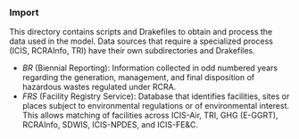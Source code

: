 ### Import ###

This directory contains scripts and Drakefiles to obtain and process the data used in the model. Data sources that require a specialized process (ICIS, RCRAInfo, TRI) have their own subdirectories and Drakefiles. 


* *BR* (Biennial Reporting): Information collected in odd numbered years regarding the generation, management, and final disposition of hazardous wastes regulated under RCRA. 
* *FRS* (Facility Registry Service): Database that identifies facilities, sites or places subject to environmental regulations or of environmental interest. This allows matching of facilities across ICIS-Air, TRI, GHG (E-GGRT), RCRAInfo, SDWIS, ICIS-NPDES, and ICIS-FE&C.
